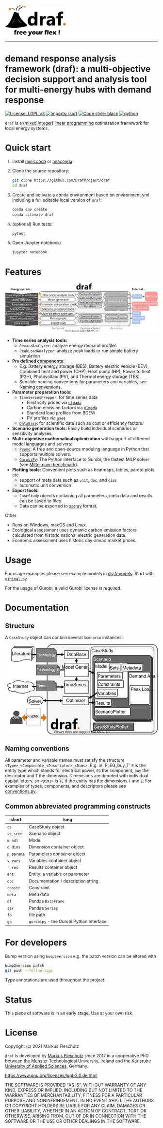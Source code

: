 <img src="doc/images/all.svg" width="200" alt="draf logo">

---

# **d**emand **r**esponse **a**nalysis **f**ramework (**draf**): a multi-objective decision support and analysis tool for multi-energy hubs with demand response

[![License: LGPL v3](https://img.shields.io/badge/License-LGPL%20v3-blue.svg)](https://www.gnu.org/licenses/lgpl-3.0)
[![Imports: isort](https://img.shields.io/badge/%20imports-isort-%231674b1)](https://pycqa.github.io/isort/)
[![Code style: black](https://img.shields.io/badge/code%20style-black-000000.svg)](https://github.com/psf/black)
[![python](https://img.shields.io/badge/python-3.9-blue?logo=python&logoColor=white)](https://github.com/DrafProject/draf)

`draf` is a ([mixed integer]) [linear programming] optimization framework for local energy systems.

# Quick start

1. Install [miniconda] or [anaconda]

1. Clone the source repository:

   ```sh
   git clone https://github.com/DrafProject/draf
   cd draf
   ```

1. Create and activate a conda environment based on environment.yml including a full editable local version of `draf`:

   ```sh
   conda env create
   conda activate draf
   ```

1. (optional) Run tests:

   ```sh
   pytest
   ```

1. Open Jupyter notebook:

   ```sh
   jupyter notebook
   ```

# Features

![`draf` process](doc/images/draf_process.svg)

- **Time series analysis tools:**
  - `DemandAnalyzer`: analyze energy demand profiles
  - `PeakLoadAnalyzer`: analyze peak loads or run simple battery simulation
- **Pre defined [components](draf/model_builder/components.py):**
  - E.g. Battery energy storage (BES), Battery electric vehicle (BEV), Combined heat and power (CHP), Heat pump (HP), Power to heat (P2H), Photovoltaic (PV), and Thermal energy storage (TES).
  - Sensible naming conventions for parameters and variables, see [Naming conventions](#naming-conventions).
- **Parameter preparation tools:**
  - `TimeSeriesPrepper`: for time series data
    - Electricity prices via [`elmada`]
    - Carbon emission factors via [`elmada`]
    - Standard load profiles from BDEW
    - PV profiles via [`gsee`]
  - [`DataBase`](draf/prep/data_base.py): for scientific data such as cost or efficiency factors.
- **Scenario generation tools:** Easily build individual scenarios or sensitivity analyses.
- **Multi-objective mathematical optimization** with support of different model languages and solvers:
  - [`Pyomo`]: A free and open-source modeling language in Python that supports multiple solvers.
  - [`GurobiPy`]: The Python interface to Gurobi, the fastest MILP solver (see [Mittelmann benchmark]).
- **Plotting tools:** Convenient plots such as heatmaps, tables, pareto plots, etc.
  - support of meta data such as `unit`, `doc`, and `dims`
  - automatic unit conversion
- **Export tools:**
  - `CaseStudy` objects containing all parameters, meta data and results can be saved to files.
  - Data can be exported to [xarray] format.

Other

- Runs on Windows, macOS and Linux.
- Ecological assessment uses dynamic carbon emission factors calculated from historic national electric generation data.
- Economic assessment uses historic day-ahead market prices.

# Usage

For usage examples please see example models in [draf/models](draf/models).
Start with [`minimal.py`](draf/models/minimal.py)

For the usage of Gurobi, a valid Gurobi license is required.

# Documentation

## Structure

A `CaseStudy` object can contain several `Scenario` instances:

![`draf` architecture](doc/images/draf_architecture.svg)

## Naming conventions

All parameter and variable names must satisfy the structure `<Type>_<Component>_<Descriptor>_<Dims>`.
E.g. in 'P_EG_buy_T' `P` is the entity type which stands for electrical power, `EG` the component, `buy` the descriptor and `T` the dimension.
Dimensions are denoted with individual capital letters, so `<Dims>` is `TE` if the entity has the dimensions `T` and `E`.
For examples of types, components, and descriptors please see [conventions.py](draf/conventions.py).

## Common abbreviated programming constructs

| short | long |
|-------|------------------|
| `cs` | CaseStudy object |
| `sc`, `scen` | Scenario object |
| `m`, `mdl` | Model |
| `d`, `dims` | Dimension container object |
| `p`, `params` | Parameters container object |
| `v`, `vars` | Variables container object |
| `r`, `res` | Results container object |
| `ent` | Entity: a variable or parameter |
| `doc` | Documentation / description string |
| `constr` | Constraint |
| `meta` | Meta data |
| `df` | Pandas `DataFrame` |
| `ser` | Pandas `Series` |
| `fp` | file path |
| `gp` | `gurobipy` - the Gurobi Python Interface |

# For developers

Bump version using `bump2version` e.g. the patch version can be altered with

```sh
bump2version patch
git push --follow-tags
```

Type annotations are used throughout the project.

# Status

This piece of software is in an early stage. Use at your own risk.

# License

Copyright (c) 2021 Markus Fleschutz

`draf` is developed by [Markus Fleschutz] since 2017 in a cooperative PhD between the [Munster Technological University], Ireland and the [Karlsruhe University of Applied Sciences], Germany.

<https://www.gnu.org/licenses/lgpl-3.0.de.html>

THE SOFTWARE IS PROVIDED "AS IS", WITHOUT WARRANTY OF ANY KIND, EXPRESS OR IMPLIED, INCLUDING BUT NOT LIMITED TO THE WARRANTIES OF MERCHANTABILITY, FITNESS FOR A PARTICULAR PURPOSE AND NONINFRINGEMENT. IN NO EVENT SHALL THE AUTHORS OR COPYRIGHT HOLDERS BE LIABLE FOR ANY CLAIM, DAMAGES OR OTHER LIABILITY, WHETHER IN AN ACTION OF CONTRACT, TORT OR OTHERWISE, ARISING FROM, OUT OF OR IN CONNECTION WITH THE SOFTWARE OR THE USE OR OTHER DEALINGS IN THE SOFTWARE.

<!-- SOURCES -->
[`elmada`]: https://github.com/DrafProject/elmada
[`gsee`]: https://github.com/renewables-ninja/gsee
[`GurobiPy`]: https://pypi.org/project/gurobipy
[`Pyomo`]: https://github.com/Pyomo/pyomo
[anaconda]: https://www.anaconda.com/products/individual
[linear programming]: https://en.wikipedia.org/wiki/Linear_programming
[Markus Fleschutz]: https://linktr.ee/m.fl
[miniconda]: https://docs.conda.io/en/latest/miniconda.html
[Mittelmann benchmark]: http://plato.asu.edu/ftp/milp.html
[mixed integer]: https://en.wikipedia.org/wiki/Integer_programming
[Munster Technological University]: https://www.mtu.ie
[Karlsruhe University of Applied Sciences]: https://www.h-ka.de/en
[xarray]: http://xarray.pydata.org/en/stable
